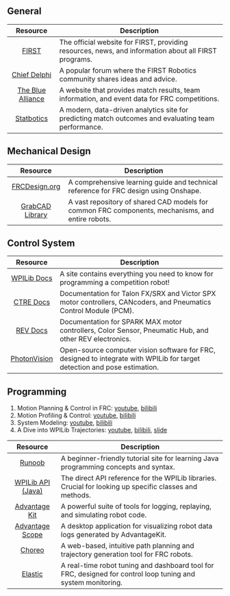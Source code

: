 ## General

|                       Resource                        | Description                                                                                          |
| :---------------------------------------------------: | ---------------------------------------------------------------------------------------------------- |
|        [FIRST](https://www.firstinspires.org/)        | The official website for FIRST, providing resources, news, and information about all FIRST programs. |
|     [Chief Delphi](https://www.chiefdelphi.com/)      | A popular forum where the FIRST Robotics community shares ideas and advice.                          |
| [The Blue Alliance](https://www.thebluealliance.com/) | A website that provides match results, team information, and event data for FRC competitions.        |
|       [Statbotics](https://www.statbotics.io/)        | A modern, data-driven analytics site for predicting match outcomes and evaluating team performance.  |

## Mechanical Design

|                        Resource                        | Description                                                                                      |
| :----------------------------------------------------: | ------------------------------------------------------------------------------------------------ |
|      [FRCDesign.org](https://www.frcdesign.org/)       | A comprehensive learning guide and technical reference for FRC design using Onshape.             |
| [GrabCAD Library](https://grabcad.com/library/tag/frc) | A vast repository of shared CAD models for common FRC components, mechanisms, and entire robots. |

## Control System

|                                         Resource                                          | Description                                                                                                               |
| :---------------------------------------------------------------------------------------: | ------------------------------------------------------------------------------------------------------------------------- |
|                [WPILib Docs](https://docs.wpilib.org/en/stable/index.html)                | A site contains everything you need to know for programming a competition robot!                                          |
|                [CTRE Docs](https://v6.docs.ctr-electronics.com/en/stable/)                | Documentation for Talon FX/SRX and Victor SPX motor controllers, CANcoders, and Pneumatics Control Module (PCM).          |
|                    [REV Docs](https://docs.revrobotics.com/docs/ion/)                     | Documentation for SPARK MAX motor controllers, Color Sensor, Pneumatic Hub, and other REV electronics.                    |
| [PhotonVision](https://docs.wpilib.org/en/stable/docs/zero-to-robot/step-3/openmesh.html) | Open-source computer vision software for FRC, designed to integrate with WPILib for target detection and pose estimation. |

## Programming

1. Motion Planning & Control in FRC: [youtube](https://youtu.be/8319J1BEHwM?si=C8umytBSvCQdE37D), [bilibili](https://www.bilibili.com/video/BV1AtaqzrEA4/?share_source=copy_web&vd_source=2de43105c3c28dcd067f8290a40fdc7e)
1. Motion Profiling & Control: [youtube](https://youtu.be/yxWfmYI43xg?si=aDAhWyK10CdVDXir), [bilibili](https://www.bilibili.com/video/BV1A4aqzGEkd/?share_source=copy_web&vd_source=2de43105c3c28dcd067f8290a40fdc7e)
1. System Modeling: [youtube](https://youtu.be/s8-4NjuzUnA?si=FVKR3aCXmrT1fAvS), [bilibili](https://www.bilibili.com/video/BV1p4aqzGEHK/?share_source=copy_web&vd_source=2de43105c3c28dcd067f8290a40fdc7e)
1. A Dive into WPILib Trajectories: [youtube](https://youtu.be/fEVU7dVc8B4?si=KlakzcSCVPzL_8z6), [bilibili](https://www.bilibili.com/video/BV1c8aqzgEr8/?share_source=copy_web&vd_source=2de43105c3c28dcd067f8290a40fdc7e), [slide](https://pietroglyph.github.io/trajectory-presentation/#/)

|                                  Resource                                   | Description                                                                                                  |
| :-------------------------------------------------------------------------: | ------------------------------------------------------------------------------------------------------------ |
|          [Runoob](https://www.runoob.com/java/java-tutorial.html)           | A beginner-friendly tutorial site for learning Java programming concepts and syntax.                         |
| [WPILib API (Java)](https://github.wpilib.org/allwpilib/docs/release/java/) | The direct API reference for the WPILib libraries. Crucial for looking up specific classes and methods.      |
|               [Advantage Kit](https://docs.advantagekit.org/)               | A powerful suite of tools for logging, replaying, and simulating robot code.                                 |
|             [Advantage Scope](https://docs.advantagescope.org/)             | A desktop application for visualizing robot data logs generated by AdvantageKit.                             |
|                       [Choreo](https://choreo.autos/)                       | A web-based, intuitive path planning and trajectory generation tool for FRC robots.                          |
|               [Elastic](https://frc-elastic.gitbook.io/docs)                | A real-time robot tuning and dashboard tool for FRC, designed for control loop tuning and system monitoring. |
